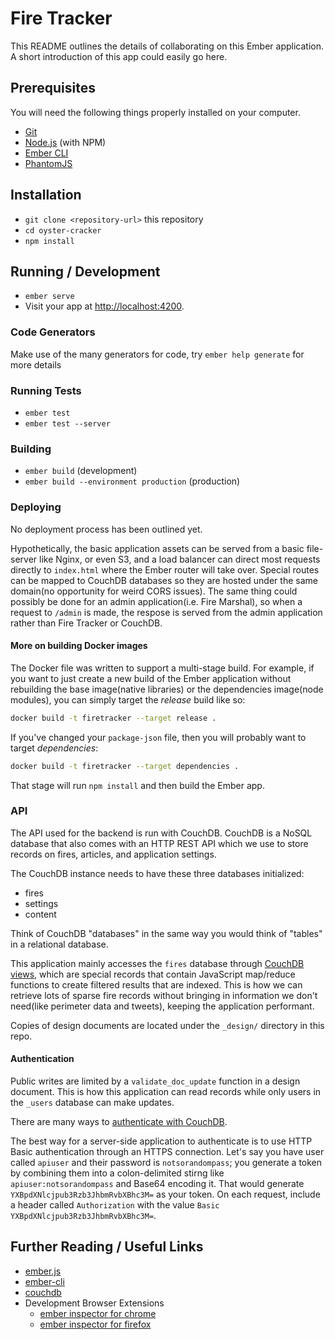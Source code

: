 Fire Tracker
==============

This README outlines the details of collaborating on this Ember application.
A short introduction of this app could easily go here.

## Prerequisites

You will need the following things properly installed on your computer.

* [Git](https://git-scm.com/)
* [Node.js](https://nodejs.org/) (with NPM)
* [Ember CLI](https://ember-cli.com/)
* [PhantomJS](http://phantomjs.org/)

## Installation

* `git clone <repository-url>` this repository
* `cd oyster-cracker`
* `npm install`

## Running / Development

* `ember serve`
* Visit your app at [http://localhost:4200](http://localhost:4200).

### Code Generators

Make use of the many generators for code, try `ember help generate` for more details

### Running Tests

* `ember test`
* `ember test --server`

### Building

* `ember build` (development)
* `ember build --environment production` (production)

### Deploying

No deployment process has been outlined yet.

Hypothetically, the basic application assets can be served from a basic file-server like Nginx, or even S3, and a load balancer can direct most requests directly to `index.html` where the Ember router will take over.  Special routes can be mapped to CouchDB databases so they are hosted under the same domain(no opportunity for weird CORS issues).  The same thing could possibly be done for an admin application(i.e. Fire Marshal), so when a request to `/admin` is made, the respose is served from the admin application rather than Fire Tracker or CouchDB.

#### More on building Docker images

The Docker file was written to support a multi-stage build.  For example, if you want to just create a new build of the Ember application without rebuilding the base image(native libraries) or the dependencies image(node modules), you can simply target the *release* build like so:

```sh
docker build -t firetracker --target release .
```

If you've changed your `package-json` file, then you will probably want to target *dependencies*:

```sh
docker build -t firetracker --target dependencies .
```

That stage will run `npm install` and then build the Ember app.

### API

The API used for the backend is run with CouchDB.  CouchDB is a NoSQL database that also comes with an HTTP REST API which we use to store records on fires, articles, and application settings.

The CouchDB instance needs to have these three databases initialized:

- fires
- settings
- content

Think of CouchDB "databases" in the same way you would think of "tables" in a relational database.

This application mainly accesses the `fires` database through [CouchDB views](http://docs.couchdb.org/en/2.0.0/couchapp/ddocs.html#view-functions), which are special records that contain JavaScript map/reduce functions to create filtered results that are indexed.  This is how we can retrieve lots of sparse fire records without bringing in information we don't need(like perimeter data and tweets), keeping the application performant.

Copies of design documents are located under the `_design/` directory in this repo.

#### Authentication

Public writes are limited by a `validate_doc_update` function in a design document.  This is how this application can read records while only users in the `_users` database can make updates.

There are many ways to [authenticate with CouchDB](http://docs.couchdb.org/en/2.0.0/api/server/authn.html).

The best way for a server-side application to authenticate is to use HTTP Basic authentication through an HTTPS connection.  Let's say you have user called `apiuser` and their password is `notsorandompass`; you generate a token by combining them into a colon-delimited stirng like `apiuser:notsorandompass` and Base64 encoding it.  That would generate `YXBpdXNlcjpub3Rzb3JhbmRvbXBhc3M=` as your token.  On each request, include a header called `Authorization` with the value `Basic YXBpdXNlcjpub3Rzb3JhbmRvbXBhc3M=`.

## Further Reading / Useful Links

* [ember.js](http://emberjs.com/)
* [ember-cli](https://ember-cli.com/)
* [couchdb](http://couchdb.apache.org/)
* Development Browser Extensions
  * [ember inspector for chrome](https://chrome.google.com/webstore/detail/ember-inspector/bmdblncegkenkacieihfhpjfppoconhi)
  * [ember inspector for firefox](https://addons.mozilla.org/en-US/firefox/addon/ember-inspector/)

